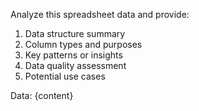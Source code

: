 Analyze this spreadsheet data and provide:
1. Data structure summary
2. Column types and purposes
3. Key patterns or insights
4. Data quality assessment
5. Potential use cases

Data:
{content}